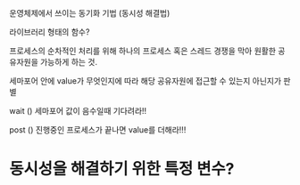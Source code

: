 운영체제에서 쓰이는 동기화 기법 (동시성 해결법)

라이브러리 형태의 함수? 

프로세스의 순차적인 처리를 위해 하나의 프로세스 혹은 스레드 경쟁을 막아 원활한 공유자원을 가능하게 하는 것.



세마포어 안에 value가 무엇인지에 따라 해당 공유자원에 접근할 수 있는지 아닌지가 판별

wait () 세마포어 값이 음수일때 기다려라!! 

post () 진행중인 프로세스가 끝나면 value를 더해라!!! 

# 동시성을 해결하기 위한 특정 변수? 

